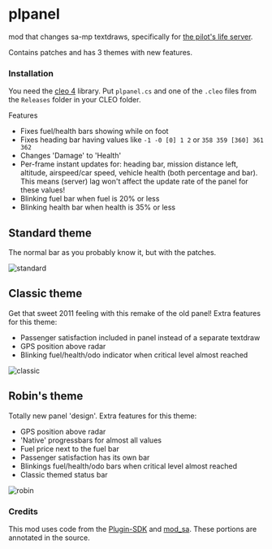 
# plpanel

mod that changes sa-mp textdraws, specifically for [the pilot's life server](http://thepilotslife.com/).

Contains patches and has 3 themes with new features.

### Installation
You need the [cleo 4](http://cleo.li) library. Put `plpanel.cs` and one of the `.cleo` files from the `Releases` folder in your CLEO folder.

Features
* Fixes fuel/health bars showing while on foot
* Fixes heading bar having values like `-1 -0 [0] 1 2` or `358 359 [360] 361 362`
* Changes 'Damage' to 'Health'
* Per-frame instant updates for: heading bar, mission distance left, altitude, airspeed/car speed, vehicle health (both percentage and bar). This means (server) lag won't affect the update rate of the panel for these values!
* Blinking fuel bar when fuel is 20% or less
* Blinking health bar when health is 35% or less

Standard theme
----------------
The normal bar as you probably know it, but with the patches.

![standard](https://user-images.githubusercontent.com/12662260/29479931-374aebbe-8475-11e7-9cf2-3c5b434d94f4.png)

Classic theme
--------------
Get that sweet 2011 feeling with this remake of the old panel! Extra features for this theme:
* Passenger satisfaction included in panel instead of a separate textdraw
* GPS position above radar
* Blinking fuel/health/odo indicator when critical level almost reached

![classic](https://user-images.githubusercontent.com/12662260/29479911-24072ae0-8475-11e7-8d50-d816f0a36e38.png)

Robin's theme
---------------
Totally new panel 'design'. Extra features for this theme:
* GPS position above radar
* 'Native' progressbars for almost all values
* Fuel price next to the fuel bar
* Passenger satisfaction has its own bar
* Blinkings fuel/health/odo bars when critical level almost reached
* Classic themed status bar

![robin](https://user-images.githubusercontent.com/12662260/29479937-3b764f26-8475-11e7-947f-cc126c5f81f9.png)



### Credits
This mod uses code from the [Plugin-SDK](https://github.com/DK22Pac/plugin-sdk) and [mod_sa](https://github.com/BlastHackNet/mod_s0beit_sa/). These portions are annotated in the source.
